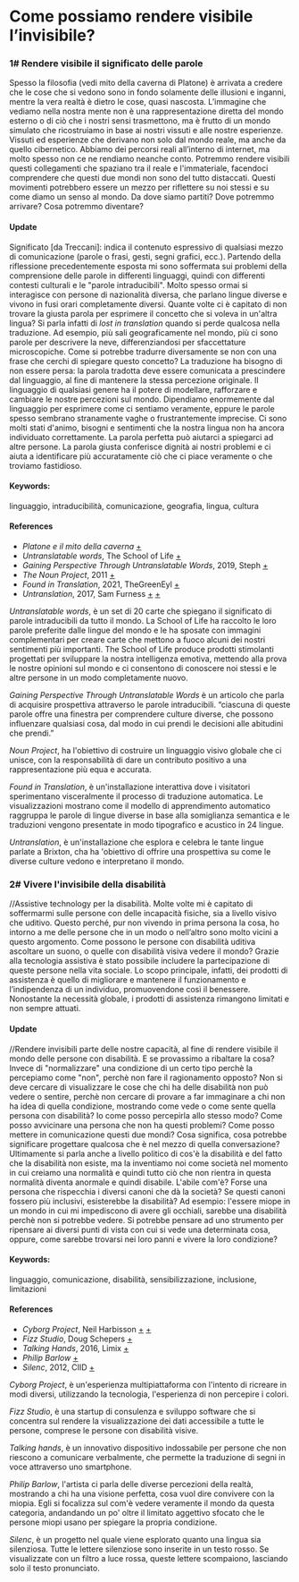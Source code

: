 # Come possiamo rendere visibile l’invisibile? 

### 1# Rendere visibile il significato delle parole
Spesso la filosofia (vedi mito della caverna di Platone) è arrivata a credere che le cose che si vedono sono in fondo solamente delle illusioni e inganni, mentre la vera realtà è dietro le cose, quasi nascosta. 
L’immagine che vediamo nella nostra mente non è una rappresentazione diretta del mondo esterno o di ciò che i nostri sensi trasmettono, ma è frutto di un mondo simulato che ricostruiamo in base ai nostri vissuti e alle nostre esperienze. Vissuti ed esperienze che derivano non solo dal mondo reale, ma anche da quello cibernetico. 
Abbiamo dei percorsi reali all’interno di internet, ma molto spesso non ce ne rendiamo neanche conto. 
Potremmo rendere visibili questi collegamenti che spaziano tra il reale e l'immateriale, facendoci comprendere che questi due mondi non sono del tutto distaccati.
Questi movimenti potrebbero essere un mezzo per riflettere su noi stessi e su come diamo un senso al mondo. 
Da dove siamo partiti? Dove potremmo arrivare? Cosa potremmo diventare?

#### Update
Significato [da Treccani]: indica il contenuto espressivo di qualsiasi mezzo di comunicazione (parole o frasi, gesti, segni grafici, ecc.).
Partendo della riflessione precedentemente esposta mi sono soffermata sui problemi della comprensione delle parole in differenti linguaggi, quindi con differenti contesti culturali e le "parole intraducibili". Molto spesso ormai si interagisce con persone di nazionalità diversa, che parlano lingue diverse e vivono in fusi orari completamente diversi. Quante volte ci è capitato di non trovare la giusta parola per esprimere il concetto che si voleva in un'altra lingua? Si parla infatti di _lost in translation_ quando si perde qualcosa nella traduzione. Ad esempio, più sali geograficamente nel mondo, più ci sono parole per descrivere la neve, differenziandosi per sfaccettature microscopiche. Come si potrebbe tradurre diversamente se non con una frase che cerchi di spiegare questo concetto? La traduzione ha bisogno di non essere persa: la parola tradotta deve essere comunicata a prescindere dal linguaggio, al fine di mantenere la stessa percezione originale. Il linguaggio di qualsiasi genere ha il potere di modellare, rafforzare e cambiare le nostre percezioni sul mondo.
Dipendiamo enormemente dal linguaggio per esprimere come ci sentiamo veramente, eppure le parole spesso sembrano stranamente vaghe o frustrantemente imprecise. Ci sono molti stati d'animo, bisogni e sentimenti che la nostra lingua non ha ancora individuato correttamente. La parola perfetta può aiutarci a spiegarci ad altre persone. La parola giusta conferisce dignità ai nostri problemi e ci aiuta a identificare più accuratamente ciò che ci piace veramente o che troviamo fastidioso. 

#### Keywords:
linguaggio, intraducibilità, comunicazione, geografia, lingua, cultura

#### References
- _Platone e il mito della caverna_ [+](https://www.studenti.it/platone-mito-della-caverna-simbologia-significato-allegoria.html) 
- _Untranslatable words_, The School of Life [+](https://www.theschooloflife.com/thebookoflife/untranslatable-words/)
- _Gaining Perspective Through Untranslatable Words_, 2019, Steph [+](https://blog.stephsmith.io/untranslatable-words/)
- _The Noun Project_, 2011 [+](thenounproject.com)
- _Found in Translation_, 2021, TheGreenEyl [+](https://www.creativeapplications.net/environment/found-in-translation-experiencing-the-process-of-machine-translation/)
- _Untranslation_, 2017, Sam Furness [+](https://samfurness.onfabrik.com/portfolio/untranslation) [+](https://www.instagram.com/untranslation/?hl=en)

_Untranslatable words_, è un set di 20 carte che spiegano il significato di parole intraducibili da tutto il mondo.
La School of Life ha raccolto le loro parole preferite dalle lingue del mondo e le ha sposate con immagini complementari per creare carte che mettono a fuoco alcuni dei nostri sentimenti più importanti. The School of Life produce prodotti stimolanti progettati per sviluppare la nostra intelligenza emotiva, mettendo alla prova le nostre opinioni sul mondo e ci consentono di conoscere noi stessi e le altre persone in un modo completamente nuovo. 

_Gaining Perspective Through Untranslatable Words_ è un articolo che parla di acquisire prospettiva attraverso le parole intraducibili. “ciascuna di queste parole offre una finestra per comprendere culture diverse, che possono influenzare qualsiasi cosa, dal modo in cui prendi le decisioni alle abitudini che prendi.”

_Noun Project_, ha l'obiettivo di costruire un linguaggio visivo globale che ci unisce, con la responsabilità di dare un contributo positivo a una rappresentazione più equa e accurata.

_Found in Translation_, è un'installazione interattiva dove i visitatori sperimentano visceralmente il processo di traduzione automatica. Le visualizzazioni mostrano come il modello di apprendimento automatico raggruppa le parole di lingue diverse in base alla somiglianza semantica e le traduzioni vengono presentate in modo tipografico e acustico in 24 lingue.

_Untranslation_, è un'installazione che esplora e celebra le tante lingue parlate a Brixton, cha ha 'obiettivo  di offrire una prospettiva su come le diverse culture vedono e interpretano il mondo. 

### 2# Vivere l'invisibile della disabilità
//Assistive technology per la disabilità.
Molte volte mi è capitato di soffermarmi sulle persone con delle incapacità fisiche, sia a livello visivo che uditivo. Questo perché, pur non vivendo in prima persona la cosa, ho intorno a me delle persone che in un modo o nell’altro sono molto vicini a questo argomento.
Come possono le persone con disabilità uditiva ascoltare un suono, o quelle con disabilità visiva vedere il mondo?
Grazie alla tecnologia assistiva è stato possibile includere la partecipazione di queste persone nella vita sociale. Lo scopo principale, infatti, dei prodotti di assistenza è quello di migliorare e mantenere il funzionamento e l’indipendenza di un individuo, promuovendone così il benessere. 
Nonostante la necessità globale, i prodotti di assistenza rimangono limitati e non sempre attuati.

#### Update
//Rendere invisibili parte delle nostre capacità, al fine di rendere visibile il mondo delle persone con disabilità.
E se provassimo a ribaltare la cosa? Invece di "normalizzare" una condizione di un certo tipo perchè la percepiamo come "non", perchè non fare il ragionamento opposto?
Non si deve cercare di visualizzare le cose che chi ha delle disabilità non può vedere o sentire, perchè non cercare di provare a far immaginare a chi non ha idea di quella condizione, mostrando come vede o come sente quella persona con disabilità? Io come posso percepirla allo stesso modo? 
Come posso avvicinare una persona che non ha questi problemi? Come posso mettere in comunicazione questi due mondi? Cosa significa, cosa potrebbe significare progettare qualcosa che è nel mezzo di quella conversazione?
Ultimamente si parla anche a livello politico di cos'è la disabilità e del fatto che la disabilità non esiste, ma la inventiamo noi come società nel momento in cui creiamo una normalità e quindi tutto ciò che non rientra in questa normalità diventa anormale e quindi disabile. L'abile com'è? Forse una persona che rispecchia i diversi canoni che dà la società? Se questi canoni fossero più inclusivi, esisterebbe la disabilità? Ad esempio: l'essere miope in un mondo in cui mi impediscono di avere gli occhiali, sarebbe una disabilità perchè non si potrebbe vedere.
Si potrebbe pensare ad uno strumento per ripensare ai diversi punti di vista con cui si vede una determinata cosa, oppure, come sarebbe trovarsi nei loro panni e vivere la loro condizione?

#### Keywords:
linguaggio, comunicazione, disabilità, sensibilizzazione, inclusione, limitazioni

#### References
- _Cyborg Project_, Neil Harbisson [+](https://www.youtube.com/watch?v=ygRNoieAnzI&t=5s) [+](https://cyborgproject.com/)
- _Fizz Studio_, Doug Schepers [+](https://medium.com/nightingale/accessibility-is-at-the-heart-of-data-visualization-64a38d6c505b)
- _Talking Hands_, 2016, Limix [+](http://www.limix.it/)
- _Philip Barlow_ [+](https://www.philipbarlow.com/)
- _Silenc_, 2012, CIID [+](http://ciid.dk/education/portfolio/idp12/courses/data-visualisation/projects/silenc/)

_Cyborg Project_, è un'esperienza multipiattaforma con l'intento di ricreare in modi diversi, utilizzando la tecnologia, l'esperienza di non percepire i colori.

_Fizz Studio_, è una startup di consulenza e sviluppo software che si concentra sul rendere la visualizzazione dei dati accessibile a tutte le persone, comprese le persone con disabilità visive. 

_Talking hands_, è un innovativo dispositivo indossabile per persone che non riescono a comunicare verbalmente, che permette la traduzione di segni in voce attraverso uno smartphone.

_Philip Barlow_, l'artista ci parla delle diverse percezioni della realtà, mostrando a chi ha una visione perfetta, cosa vuol dire convivere con la miopia. Egli si focalizza sul com'è vedere veramente il mondo da questa categoria, andandando un po' oltre il limitato aggettivo sfocato che le persone miopi usano per spiegare la propria condizione.

_Silenc_, è un progetto nel quale viene esplorato quanto una lingua sia silenziosa.
Tutte le lettere silenziose sono inserite in un testo rosso. Se visualizzate con un filtro a luce rossa, queste lettere scompaiono, lasciando solo il testo pronunciato.
